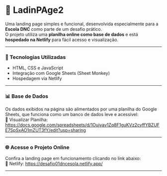 # 🚀 LadinPAge2

Uma landing page simples e funcional, desenvolvida especialmente para a **Escola DNC** como parte de um desafio prático.  
O projeto utiliza uma **planilha online como base de dados** e está **hospedado na Netlify** para fácil acesso e visualização.

---

### 🧠 Tecnologias Utilizadas
- HTML, CSS e JavaScript  
- Integração com Google Sheets (Sheet Monkey)  
- Hospedagem via Netlify

---

### 📊 Base de Dados
Os dados exibidos na página são alimentados por uma planilha do Google Sheets, que funciona como um banco de dados leve e acessível:  
🔗 Visualizar Planilha: https://docs.google.com/spreadsheets/d/1Oujyav1Zq8F1guKVz2cyffYBZUFE7SpSxAO1mZUT3fY/edit?usp=sharing

---

### 🌐 Acesse o Projeto Online
Confira a landing page em funcionamento clicando no link abaixo:  
🔗  Netlify: https://desafio01dncesola.netlify.app/

---
